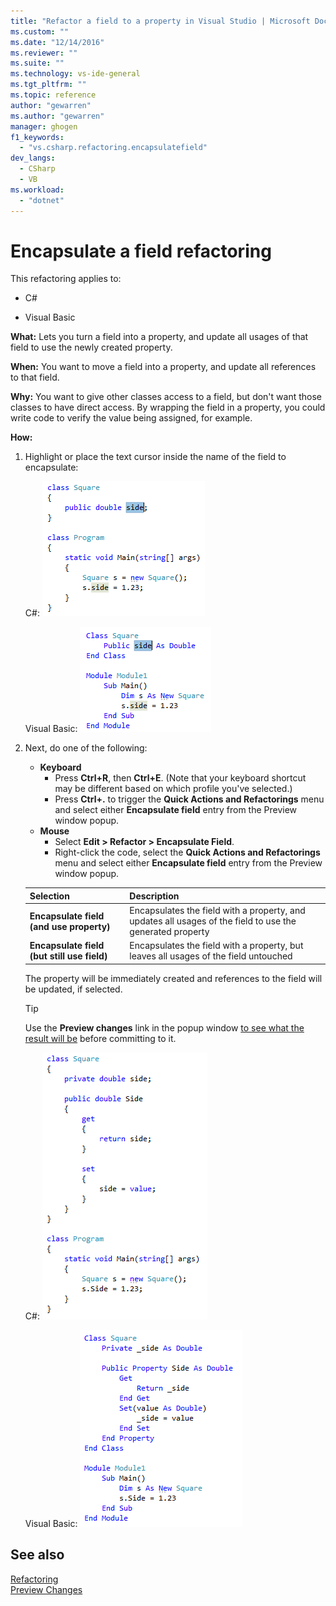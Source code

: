 ```yaml
---
title: "Refactor a field to a property in Visual Studio | Microsoft Docs"
ms.custom: ""
ms.date: "12/14/2016"
ms.reviewer: ""
ms.suite: ""
ms.technology: vs-ide-general
ms.tgt_pltfrm: ""
ms.topic: reference
author: "gewarren"
ms.author: "gewarren"
manager: ghogen
f1_keywords: 
  - "vs.csharp.refactoring.encapsulatefield"
dev_langs: 
  - CSharp
  - VB
ms.workload: 
  - "dotnet"
---
```

# Encapsulate a field refactoring

This refactoring applies to:

- C#

- Visual Basic

**What:** Lets you turn a field into a property, and update all usages of that field to use the newly created property.

**When:** You want to move a field into a property, and update all references to that field.

**Why:** You want to give other classes access to a field, but don't want those classes to have direct access.  By wrapping the field in a property, you could write code to verify the value being assigned, for example.

**How:**

1. Highlight or place the text cursor inside the name of the field to encapsulate:

   C#: ![Highlighted code - C#](media/encapsulate-highlight-cs.png)

   Visual Basic: ![Highlighted code - Visual Basic](media/encapsulate-highlight-vb.png)

1. Next, do one of the following:
   * **Keyboard**
     * Press **Ctrl+R**, then **Ctrl+E**.  (Note that your keyboard shortcut may be different based on which profile you've selected.)
     * Press **Ctrl+.** to trigger the **Quick Actions and Refactorings** menu and select either **Encapsulate field** entry from the Preview window popup.
   * **Mouse**
     * Select **Edit > Refactor > Encapsulate Field**.
     * Right-click the code, select the **Quick Actions and Refactorings** menu and select either **Encapsulate field** entry from the Preview window popup.

   Selection | Description
   --------- | -----------
   **Encapsulate field (and use property)** | Encapsulates the field with a property, and updates all usages of the field to use the generated property
   **Encapsulate field (but still use field)** | Encapsulates the field with a property, but leaves all usages of the field untouched

   The property will be immediately created and references to the field will be updated, if selected.

   > [!TIP]
   > Use the **Preview changes** link in the popup window [to see what the result will be](../../ide/preview-changes.md) before committing to it.

   C#: ![Encapsulate Property result - C#](media/encapsulate-result-cs.png)

   Visual Basic: ![Encapsulate Property result - Visual Basic](media/encapsulate-result-vb.png)

## See also

[Refactoring](../refactoring-in-visual-studio.md)  
[Preview Changes](../../ide/preview-changes.md)